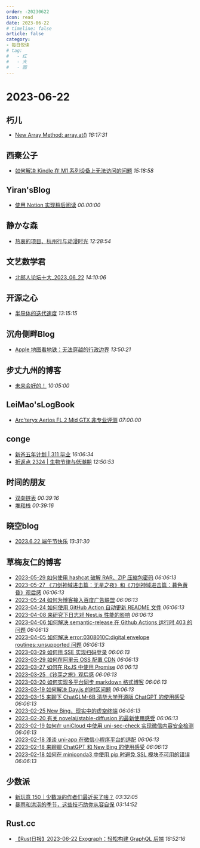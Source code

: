 ```yaml
---
order: -20230622
icon: read
date: 2023-06-22
# timeline: false
article: false
category:
- 每日悦读
# tag:
#   - 红
#   - 大
#   - 圆
---
```


# 2023-06-22 
## 朽儿<span></span>
* [New Array Method: array.at()](https://javascript.plainenglish.io/new-array-method-array-at-a02a0a9c7447?source=rss-c3917681a8f5------2) *16:17:31* 
## 西秦公子<span></span>
* [如何解决 Kindle 在 M1 系列设备上无法访问的问题](https://www.ixiqin.com/2023/06/22/how-to-solve-the-kindle-on-m1-series-equipment-cannot-access-problem/) *15:18:58* 
## Yiran'sBlog<span></span>
* [使用 Notion 实现稍后阅读](https://zdyxry.github.io/2023/06/22/%E4%BD%BF%E7%94%A8-Notion-%E5%AE%9E%E7%8E%B0%E7%A8%8D%E5%90%8E%E9%98%85%E8%AF%BB/) *00:00:00* 
## 静かな森<span></span>
* [热衷的项目、杭州行与动漫时光](https://innei.ren/notes/149) *12:28:54* 
## 文艺数学君<span></span>
* [北邮人论坛十大_2023_06_22](https://mathpretty.com/16047.html) *14:10:06* 
## 开源之心<span></span>
* [半导体的迭代速度](http://sht2019.cn/2023/06/02/401.ban-dao-ti-de-die-dai-su-du/) *13:15:15* 
## 沉舟侧畔Blog<span></span>
* [Apple 地图看地铁：无法穿越的行政边界](https://springwood.me/apple-map-commute-railway/) *13:50:21* 
## 步丈九州的博客<span></span>
* [未来会好的！](https://www.buzhangjiuzhou.com/index.php/archives/127/) *10:05:00* 
## LeiMao'sLogBook<span></span>
* [Arc'teryx Aerios FL 2 Mid GTX 非专业评测](https://leimao.github.io/essay/%E5%A7%8B%E7%A5%96%E9%B8%9F-Arc'teryx-Aerios-FL-2-Mid-GTX/) *07:00:00* 
## conge<span></span>
* [新爸五年计划 | 311 毕业](https://conge.livingwithfcs.org/2023/06/22/NewDaddy-end-of-school-year/) *16:06:34* 
* [折返点 2324 | 生物节律与低潮期](https://conge.livingwithfcs.org/2023/06/22/ReturnPoint-rhythm-and/) *12:50:53* 
## 时间的朋友<span></span>
* [双向链表](https://blog.storycn.cn/posts/2023/06/doubly-linkedlist/) *00:39:16* 
* [堆和栈](https://blog.storycn.cn/posts/2023/06/queue-and-stack/) *00:39:16* 
## 晓空blog<span></span>
* [2023.6.22 端午节快乐](https://blog.moeworld.tech/2023/06/22/2023-6-22-%e7%ab%af%e5%8d%88%e8%8a%82%e5%bf%ab%e4%b9%90/) *13:31:30* 
## 草梅友仁的博客<span></span>
* [2023-05-29 如何使用 hashcat 破解 RAR、ZIP 压缩包密码](https://blog.cmyr.ltd/archives/5865a866.html) *06:06:13* 
* [2023-05-27 《刀剑神域进击篇：无星之夜》和《刀剑神域进击篇：暮色黄昏》观后感](https://blog.cmyr.ltd/archives/652a5a31.html) *06:06:13* 
* [2023-05-24 如何为博客接入百度广告联盟](https://blog.cmyr.ltd/archives/e941bc42.html) *06:06:13* 
* [2023-04-24 如何使用 GitHub Action 自动更新 README 文件](https://blog.cmyr.ltd/archives/bdbd3313.html) *06:06:13* 
* [2023-04-08 来研究下日志对 Nest.js 性能的影响](https://blog.cmyr.ltd/archives/2b5bf0d8.html) *06:06:13* 
* [2023-04-06 如何解决 semantic-release 在 Github Actions 运行时 403 的问题](https://blog.cmyr.ltd/archives/4a22ebbf.html) *06:06:13* 
* [2023-04-05 如何解决 error:0308010C:digital envelope routines::unsupported 问题](https://blog.cmyr.ltd/archives/1d98f189.html) *06:06:13* 
* [2023-03-29 如何用 SSE 实现扫码登录](https://blog.cmyr.ltd/archives/634d3ff9.html) *06:06:13* 
* [2023-03-29 如何在阿里云 OSS 配置 CDN](https://blog.cmyr.ltd/archives/f67f80af.html) *06:06:13* 
* [2023-03-27 如何在 RxJS 中使用 Promise](https://blog.cmyr.ltd/archives/84a41459.html) *06:06:13* 
* [2023-03-25 《铃芽之旅》观后感](https://blog.cmyr.ltd/archives/b33a1de3.html) *06:06:13* 
* [2023-03-20 如何实现多平台同步 markdown 格式博客](https://blog.cmyr.ltd/archives/62f903af.html) *06:06:13* 
* [2023-03-19 如何解决 Day.js 的时区问题](https://blog.cmyr.ltd/archives/790c51e7.html) *06:06:13* 
* [2023-03-15 来聊下 ChatGLM-6B 清华大学开源版 ChatGPT 的使用感受](https://blog.cmyr.ltd/archives/eec20dd.html) *06:06:13* 
* [2023-02-25 New Bing，现实中的虚空终端](https://blog.cmyr.ltd/archives/6aa3e403.html) *06:06:13* 
* [2023-02-20 有关 novelai/stable-diffusion 的最新使用感受](https://blog.cmyr.ltd/archives/3d536cd3.html) *06:06:13* 
* [2023-02-19 如何在 uniCloud 中使用 uni-sec-check 实现微信内容安全检测](https://blog.cmyr.ltd/archives/3b949dba.html) *06:06:13* 
* [2023-02-18 浅谈 uni-app 在微信小程序平台的适配](https://blog.cmyr.ltd/archives/afef49e2.html) *06:06:13* 
* [2023-02-18 来聊聊 ChatGPT 和 New Bing 的使用感受](https://blog.cmyr.ltd/archives/39a999ec.html) *06:06:13* 
* [2023-02-18 如何在 miniconda3 中使用 pip 时避免 SSL 模块不可用的错误](https://blog.cmyr.ltd/archives/356c5ce1.html) *06:06:13* 
## 少数派<span></span>
* [新玩意 150｜少数派的作者们最近买了啥？](https://sspai.com/post/80501) *03:32:05* 
* [暴雨和洪涝的季节，这些技巧助你从容自保](https://sspai.com/post/68024) *03:14:52* 
## Rust.cc<span></span>
* [【Rust日报】2023-06-22 Exograph：轻松构建 GraphQL 后端](https://rustcc.cn/article?id=6d254db6-5682-455e-9b1b-e3ecad20c362) *16:52:16* 
